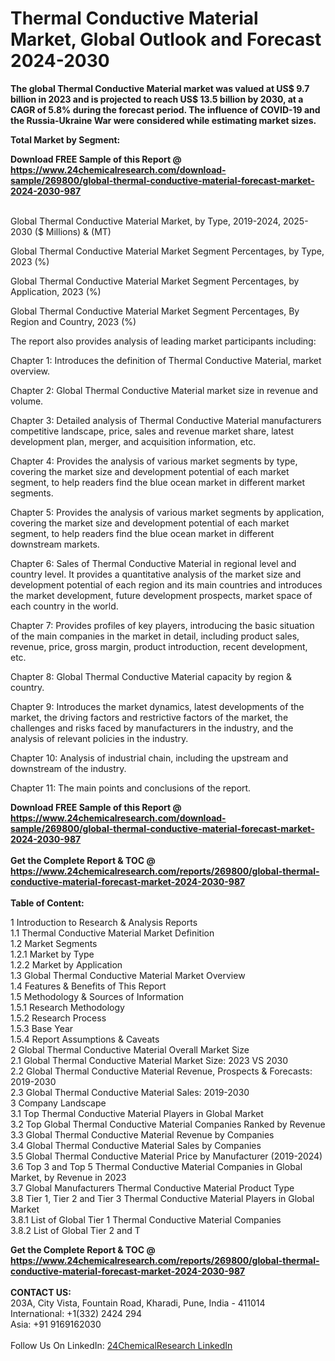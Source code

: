 <h1>Thermal Conductive Material Market, Global Outlook and Forecast 2024-2030</h1><p><strong>The global Thermal Conductive Material market was valued at US$ 9.7 billion in 2023 and is projected to reach US$ 13.5 billion by 2030, at a CAGR of 5.8% during the forecast period. The influence of COVID-19 and the Russia-Ukraine War were considered while estimating market sizes.</strong></p><p>
</p><p>
<strong>Total Market by Segment:</strong></p><div><b>Download FREE Sample of this Report @ 
            <a href="https://www.24chemicalresearch.com/download-sample/269800/global-thermal-conductive-material-forecast-market-2024-2030-987">
            https://www.24chemicalresearch.com/download-sample/269800/global-thermal-conductive-material-forecast-market-2024-2030-987</a></b></div><br><p>
Global Thermal Conductive Material Market, by Type, 2019-2024, 2025-2030 ($ Millions) &amp; (MT)</p><p>
Global Thermal Conductive Material Market Segment Percentages, by Type, 2023 (%)</p><p>
</p><p>
Global Thermal Conductive Material Market Segment Percentages, by Application, 2023 (%)</p><p>
</p><p>
Global Thermal Conductive Material Market Segment Percentages, By Region and Country, 2023 (%)</p><p>
</p><p>
The report also provides analysis of leading market participants including:</p><p>
</p><p>
</p><p>
Chapter 1: Introduces the definition of Thermal Conductive Material, market overview.</p><p>
Chapter 2: Global Thermal Conductive Material market size in revenue and volume.</p><p>
Chapter 3: Detailed analysis of Thermal Conductive Material manufacturers competitive landscape, price, sales and revenue market share, latest development plan, merger, and acquisition information, etc.</p><p>
Chapter 4: Provides the analysis of various market segments by type, covering the market size and development potential of each market segment, to help readers find the blue ocean market in different market segments.</p><p>
Chapter 5: Provides the analysis of various market segments by application, covering the market size and development potential of each market segment, to help readers find the blue ocean market in different downstream markets.</p><p>
Chapter 6: Sales of Thermal Conductive Material in regional level and country level. It provides a quantitative analysis of the market size and development potential of each region and its main countries and introduces the market development, future development prospects, market space of each country in the world.</p><p>
Chapter 7: Provides profiles of key players, introducing the basic situation of the main companies in the market in detail, including product sales, revenue, price, gross margin, product introduction, recent development, etc.</p><p>
Chapter 8: Global Thermal Conductive Material capacity by region &amp; country.</p><p>
Chapter 9: Introduces the market dynamics, latest developments of the market, the driving factors and restrictive factors of the market, the challenges and risks faced by manufacturers in the industry, and the analysis of relevant policies in the industry.</p><p>
Chapter 10: Analysis of industrial chain, including the upstream and downstream of the industry.</p><p>
Chapter 11: The main points and conclusions of the report.</p><div><b>Download FREE Sample of this Report @ 
            <a href="https://www.24chemicalresearch.com/download-sample/269800/global-thermal-conductive-material-forecast-market-2024-2030-987">
            https://www.24chemicalresearch.com/download-sample/269800/global-thermal-conductive-material-forecast-market-2024-2030-987</a></b></div><br><div><b>Get the Complete Report & TOC @ 
            <a href="https://www.24chemicalresearch.com/reports/269800/global-thermal-conductive-material-forecast-market-2024-2030-987">
            https://www.24chemicalresearch.com/reports/269800/global-thermal-conductive-material-forecast-market-2024-2030-987</a></b></div><br>
            <b>Table of Content:</b><p>1 Introduction to Research & Analysis Reports<br />
    1.1 Thermal Conductive Material Market Definition<br />
    1.2 Market Segments<br />
        1.2.1 Market by Type<br />
        1.2.2 Market by Application<br />
    1.3 Global Thermal Conductive Material Market Overview<br />
    1.4 Features & Benefits of This Report<br />
    1.5 Methodology & Sources of Information<br />
        1.5.1 Research Methodology<br />
        1.5.2 Research Process<br />
        1.5.3 Base Year<br />
        1.5.4 Report Assumptions & Caveats<br />
2 Global Thermal Conductive Material Overall Market Size<br />
    2.1 Global Thermal Conductive Material Market Size: 2023 VS 2030<br />
    2.2 Global Thermal Conductive Material Revenue, Prospects & Forecasts: 2019-2030<br />
    2.3 Global Thermal Conductive Material Sales: 2019-2030<br />
3 Company Landscape<br />
    3.1 Top Thermal Conductive Material Players in Global Market<br />
    3.2 Top Global Thermal Conductive Material Companies Ranked by Revenue<br />
    3.3 Global Thermal Conductive Material Revenue by Companies<br />
    3.4 Global Thermal Conductive Material Sales by Companies<br />
    3.5 Global Thermal Conductive Material Price by Manufacturer (2019-2024)<br />
    3.6 Top 3 and Top 5 Thermal Conductive Material Companies in Global Market, by Revenue in 2023<br />
    3.7 Global Manufacturers Thermal Conductive Material Product Type<br />
    3.8 Tier 1, Tier 2 and Tier 3 Thermal Conductive Material Players in Global Market<br />
        3.8.1 List of Global Tier 1 Thermal Conductive Material Companies<br />
        3.8.2 List of Global Tier 2 and T</p><div><b>Get the Complete Report & TOC @ 
            <a href="https://www.24chemicalresearch.com/reports/269800/global-thermal-conductive-material-forecast-market-2024-2030-987">
            https://www.24chemicalresearch.com/reports/269800/global-thermal-conductive-material-forecast-market-2024-2030-987</a></b></div><br><b>CONTACT US:</b><br>
            203A, City Vista, Fountain Road, Kharadi, Pune, India - 411014<br>
            International: +1(332) 2424 294<br>
            Asia: +91 9169162030 <br><br>
            Follow Us On LinkedIn: <a href="https://www.linkedin.com/company/24chemicalresearch/">24ChemicalResearch LinkedIn</a>